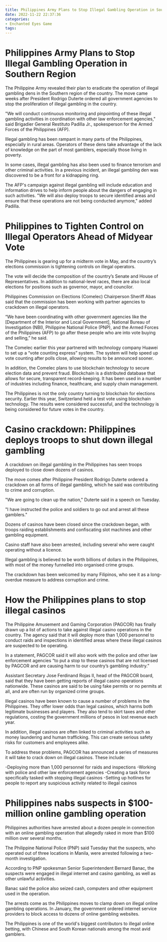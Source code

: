 ```yaml
---
title: Philippines Army Plans to Stop Illegal Gambling Operation in Southern Region
date: 2022-11-22 22:37:36
categories:
- Enchanted Eyes Game
tags:
---
```



#  Philippines Army Plans to Stop Illegal Gambling Operation in Southern Region

The Philippine Army revealed their plan to eradicate the operation of illegal gambling dens in the Southern region of the country. The move came weeks after President Rodrigo Duterte ordered all government agencies to stop the proliferation of illegal gambling in the country.

"We will conduct continuous monitoring and pinpointing of these illegal gambling activities in coordination with other law enforcement agencies," said Brigadier General Restituto Padilla Jr., spokesperson for the Armed Forces of the Philippines (AFP).

Illegal gambling has been rampant in many parts of the Philippines, especially in rural areas. Operators of these dens take advantage of the lack of knowledge on the part of most gamblers, especially those living in poverty.

In some cases, illegal gambling has also been used to finance terrorism and other criminal activities. In a previous incident, an illegal gambling den was discovered to be a front for a kidnapping ring.

The AFP's campaign against illegal gambling will include education and information drives to help inform people about the dangers of engaging in such activities. "We will also deploy troops to secure identified areas and ensure that these operations are not being conducted anymore," added Padilla.

#  Philippines to Tighten Control on Illegal Operators Ahead of Midyear Vote

The Philippines is gearing up for a midterm vote in May, and the country’s elections commission is tightening controls on illegal operators.

The vote will decide the composition of the country’s Senate and House of Representatives. In addition to national-level races, there are also local elections for positions such as governor, mayor, and councilor.

Philippines Commission on Elections (Comelec) Chairperson Sheriff Abas said that the commission has been working with partner agencies to crackdown on illegal operators.

“We have been coordinating with other government agencies like the [Department of the Interior and Local Government], National Bureau of Investigation (NBI), Philippine National Police (PNP), and the Armed Forces of the Philippines (AFP) to go after these people who are into vote buying and selling,” he said.

The Comelec earlier this year partnered with technology company Huawei to set up a “vote counting express” system. The system will help speed up vote counting after polls close, allowing results to be announced sooner.

In addition, the Comelec plans to use blockchain technology to secure election data and prevent fraud. Blockchain is a distributed database that allows for secure, transparent record-keeping. It has been used in a number of industries including finance, healthcare, and supply chain management.

The Philippines is not the only country turning to blockchain for elections security. Earlier this year, Switzerland held a test vote using blockchain technology. The results were considered successful, and the technology is being considered for future votes in the country.

#  Casino crackdown: Philippines deploys troops to shut down illegal gambling

A crackdown on illegal gambling in the Philippines has seen troops deployed to close down dozens of casinos.

The move comes after Philippine President Rodrigo Duterte ordered a crackdown on all forms of illegal gambling, which he said was contributing to crime and corruption.

"We are going to clean up the nation," Duterte said in a speech on Tuesday.

"I have instructed the police and soldiers to go out and arrest all these gamblers."

Dozens of casinos have been closed since the crackdown began, with troops raiding establishments and confiscating slot machines and other gambling equipment.

Casino staff have also been arrested, including several who were caught operating without a licence.

Illegal gambling is believed to be worth billions of dollars in the Philippines, with most of the money funnelled into organised crime groups.

The crackdown has been welcomed by many Filipinos, who see it as a long-overdue measure to address corruption and crime.

#  How the Philippines plans to stop illegal casinos

The Philippine Amusement and Gaming Corporation (PAGCOR) has finally drawn up a list of actions to take against illegal casino operations in the country. The agency said that it will deploy more than 1,000 personnel to conduct raids and inspections in identified areas where these illegal casinos are suspected to be operating.

In a statement, PAGCOR said it will also work with the police and other law enforcement agencies “to put a stop to these casinos that are not licensed by PAGCOR and are causing harm to our country’s gambling industry.”

Assistant Secretary Jose Ferdinand Rojas II, head of the PAGCOR board, said that they have been getting reports of illegal casino operations nationwide. These casinos are said to be using fake permits or no permits at all, and are often run by organized crime groups.

Illegal casinos have been known to cause a number of problems in the Philippines. They offer lower odds than legal casinos, which harms both legitimate businesses and players. They also tend to skirt taxes and other regulations, costing the government millions of pesos in lost revenue each year.

In addition, illegal casinos are often linked to criminal activities such as money laundering and human trafficking. This can create serious safety risks for customers and employees alike.

To address these problems, PAGCOR has announced a series of measures it will take to crack down on illegal casinos. These include:

-Deploying more than 1,000 personnel for raids and inspections
-Working with police and other law enforcement agencies
-Creating a task force specifically tasked with stopping illegal casinos
-Setting up hotlines for people to report any suspicious activity related to illegal casinos

#  Philippines nabs suspects in $100-million online gambling operation

Philippines authorities have arrested about a dozen people in connection with an online gambling operation that allegedly raked in more than $100 million over several months.

The Philippine National Police (PNP) said Tuesday that the suspects, who operated out of three locations in Manila, were arrested following a two-month investigation.

According to PNP spokesman Senior Superintendent Bernard Banac, the suspects were engaged in illegal internet and casino gambling, as well as other unlawful activities.

Banac said the police also seized cash, computers and other equipment used in the operation.

The arrests come as the Philippines moves to clamp down on illegal online gambling operations. In January, the government ordered internet service providers to block access to dozens of online gambling websites.

The Philippines is one of the world's biggest contributors to illegal online betting, with Chinese and South Korean nationals among the most avid gamblers.